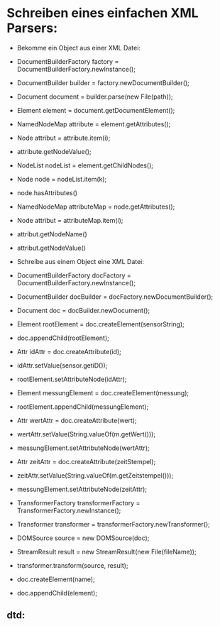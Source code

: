 # Schreiben eines einfachen XML Parsers:

* Bekomme ein Object aus einer XML Datei:
 
 * DocumentBuilderFactory factory = DocumentBuilderFactory.newInstance();
 * DocumentBuilder builder = factory.newDocumentBuilder();
 * Document document = builder.parse(new File(path));

 * Element element = document.getDocumentElement();

 * NamedNodeMap attribute = element.getAttributes(); 
 * Node attribut = attribute.item(i);
 * attribute.getNodeValue();

 * NodeList nodeList = element.getChildNodes();
 * Node node = nodeList.item(k);
 * node.hasAttributes()

 * NamedNodeMap attributeMap = node.getAttributes();
 * Node attribut = attributeMap.item(i);
 * attribut.getNodeName()
 * attribut.getNodeValue()



* Schreibe aus einem Object eine XML Datei:

 * DocumentBuilderFactory docFactory = DocumentBuilderFactory.newInstance();
 * DocumentBuilder docBuilder = docFactory.newDocumentBuilder();
 * Document doc = docBuilder.newDocument();

 * Element rootElement = doc.createElement(sensorString);

 * doc.appendChild(rootElement);

 * Attr idAttr = doc.createAttribute(id);
 * idAttr.setValue(sensor.getiD());
 * rootElement.setAttributeNode(idAttr);

 * Element messungElement = doc.createElement(messung);

 * rootElement.appendChild(messungElement);

 * Attr wertAttr = doc.createAttribute(wert);
 * wertAttr.setValue(String.valueOf(m.getWert()));
 * messungElement.setAttributeNode(wertAttr);
 * Attr zeitAttr = doc.createAttribute(zeitStempel);
 * zeitAttr.setValue(String.valueOf(m.getZeitstempel()));
 * messungElement.setAttributeNode(zeitAttr);
		

 * TransformerFactory transformerFactory = TransformerFactory.newInstance();
 * Transformer transformer = transformerFactory.newTransformer();

 * DOMSource source = new DOMSource(doc);
 * StreamResult result = new StreamResult(new File(fileName));
 * transformer.transform(source, result);


* doc.createElement(name);
* doc.appendChild(element);

## dtd:

<!ELEMENT Sensor (Messung)*>
<!ATTLIST Sensor id CDATA #REQUIRED>
<!ELEMENT Messung (Empty)>
<!ATTLIST Messung wert CDATA #REQUIRED
			zeitstempel CDATA #REQUIRED>







